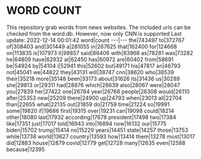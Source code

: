 # WORD COUNT
This repository grab words from news websites. The included urls can be checked from the word.db.
However, now only CNN is supported
Last update: 2022-12-14 00:01:42
word|count
---|---
the|743497
to|372767
of|308403
and|301449
a|281055
in|267625
that|162400
for|124668
on|113835
is|107973
it|98857
said|86406
with|83968
as|78281
was|73282
he|64809
have|62932
at|62450
has|60972
are|60402
from|58691
be|54924
by|54104
i|52941
this|52602
but|49171
his|47817
an|46793
not|45041
we|44822
they|43131
will|38747
cnn|38620
who|38539
their|35218
more|35148
been|33173
about|31626
its|31436
us|30289
she|29813
or|29311
had|28876
which|28639
also|28067
were|28047
you|27839
her|27422
one|26784
year|26768
people|26308
would|26110
after|25353
new|25209
there|24900
up|24793
when|23013
all|22704
than|22655
what|22135
out|21859
do|21759
time|21224
so|19991
some|19820
if|19686
first|19315
over|19231
can|19098
could|18214
other|18080
last|17932
according|17678
president|17498
two|17384
like|17351
just|17017
told|16943
into|16894
now|16132
our|15775
biden|15702
trump|15414
no|15229
years|14451
state|14257
those|13753
while|13738
world|13627
country|13593
how|13414
them|13278
most|13017
did|12883
house|12879
covid|12779
get|12728
many|12635
even|12588
because|12395
